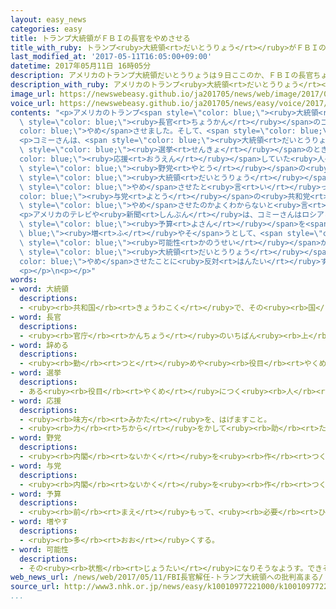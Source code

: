 ```yaml
---
layout: easy_news
categories: easy
title: トランプ大統領がＦＢＩの長官をやめさせる
title_with_ruby: トランプ<ruby>大統領<rt>だいとうりょう</rt></ruby>がＦＢＩの<ruby>長官<rt>ちょうかん</rt></ruby>をやめさせる
last_modified_at: '2017-05-11T16:05:00+09:00'
datetime: 2017年05月11日 16時05分
description: アメリカのトランプ大統領だいとうりょうは９日ここのか、ＦＢＩの長官ちょうかんのコミーさんをやめさせました。
description_with_ruby: アメリカのトランプ<ruby>大統領<rt>だいとうりょう</rt></ruby>は<ruby>９日<rt>ここのか</rt></ruby>、ＦＢＩの<ruby>長官<rt>ちょうかん</rt></ruby>のコミーさんをやめさせました。
image_url: https://newswebeasy.github.io/ja201705/news/web/image/2017/05/11/k10010977221000.jpg
voice_url: https://newswebeasy.github.io/ja201705/news/easy/voice/2017/05/11/k10010977221000.mp3
contents: "<p>アメリカのトランプ<span style=\"color: blue;\"><ruby>大統領<rt>だいとうりょう</rt></ruby></span>は<ruby>９日<rt>ここのか</rt></ruby>、ＦＢＩの<span\
  \ style=\"color: blue;\"><ruby>長官<rt>ちょうかん</rt></ruby></span>のコミーさんを<span style=\"\
  color: blue;\">やめ</span>させました。そして、<span style=\"color: blue;\">やめ</span>させた<ruby>理由<rt>りゆう</rt></ruby>は「いい<ruby>仕事<rt>しごと</rt></ruby>をしていなかったからです」と<ruby>言<rt>い</rt></ruby>っています。</p>\n\
  <p>コミーさんは、<span style=\"color: blue;\"><ruby>大統領<rt>だいとうりょう</rt></ruby></span>を<ruby>選<rt>えら</rt></ruby>ぶ<span\
  \ style=\"color: blue;\"><ruby>選挙<rt>せんきょ</rt></ruby></span>のときトランプさんを<span style=\"\
  color: blue;\"><ruby>応援<rt>おうえん</rt></ruby></span>していた<ruby>人<rt>ひと</rt></ruby>たちとロシアに<ruby>関係<rt>かんけい</rt></ruby>があったかどうか<ruby>調<rt>しら</rt></ruby>べていました。このため<span\
  \ style=\"color: blue;\"><ruby>野党<rt>やとう</rt></ruby></span>の<ruby>民主党<rt>みんしゅとう</rt></ruby>は、トランプ<span\
  \ style=\"color: blue;\"><ruby>大統領<rt>だいとうりょう</rt></ruby></span>はロシアとの<ruby>関係<rt>かんけい</rt></ruby>を<ruby>調<rt>しら</rt></ruby>べさせないために、コミーさんを<span\
  \ style=\"color: blue;\">やめ</span>させたと<ruby>言<rt>い</rt></ruby>っています。<span style=\"\
  color: blue;\"><ruby>与党<rt>よとう</rt></ruby></span>の<ruby>共和党<rt>きょうわとう</rt></ruby>の<ruby>中<rt>なか</rt></ruby>にも、なぜ<ruby>今<rt>いま</rt></ruby>コミーさんを<span\
  \ style=\"color: blue;\">やめ</span>させたのかよくわからないと<ruby>言<rt>い</rt></ruby>う<ruby>人<rt>ひと</rt></ruby>がいます。</p>\n\
  <p>アメリカのテレビや<ruby>新聞<rt>しんぶん</rt></ruby>は、コミーさんはロシアとの<ruby>関係<rt>かんけい</rt></ruby>を<ruby>調<rt>しら</rt></ruby>べるための<span\
  \ style=\"color: blue;\"><ruby>予算<rt>よさん</rt></ruby></span>を<span style=\"color:\
  \ blue;\"><ruby>増<rt>ふ</rt></ruby>やそ</span>うとして、<span style=\"color: blue;\">やめ</span>させられた<span\
  \ style=\"color: blue;\"><ruby>可能性<rt>かのうせい</rt></ruby></span>があると<ruby>言<rt>い</rt></ruby>っています。トランプ<span\
  \ style=\"color: blue;\"><ruby>大統領<rt>だいとうりょう</rt></ruby></span>がコミーさんを<span style=\"\
  color: blue;\">やめ</span>させたことに<ruby>反対<rt>はんたい</rt></ruby>する<ruby>人<rt>ひと</rt></ruby>が<ruby>増<rt>ふ</rt></ruby>えそうです。</p>\n\
  <p></p>\n<p></p>"
words:
- word: 大統領
  descriptions:
  - <ruby><rb>共和国</rb><rt>きょうわこく</rt></ruby>で、その<ruby><rb>国</rb><rt>くに</rt></ruby>を<ruby><rb>代表</rb><rt>だいひょう</rt></ruby>する<ruby><rb>人</rb><rt>ひと</rt></ruby>。
- word: 長官
  descriptions:
  - <ruby><rb>官庁</rb><rt>かんちょう</rt></ruby>のいちばん<ruby><rb>上</rb><rt>うえ</rt></ruby>の<ruby><rb>役目</rb><rt>やくめ</rt></ruby>。また、その<ruby><rb>役目</rb><rt>やくめ</rt></ruby>の<ruby><rb>人</rb><rt>ひと</rt></ruby>。<ruby><rb>次官</rb><rt>じかん</rt></ruby>の<ruby><rb>上</rb><rt>うえ</rt></ruby>。
- word: 辞める
  descriptions:
  - <ruby><rb>勤</rb><rt>つと</rt></ruby>めや<ruby><rb>役目</rb><rt>やくめ</rt></ruby>から<ruby><rb>退</rb><rt>しりぞ</rt></ruby>く。
- word: 選挙
  descriptions:
  - ある<ruby><rb>役目</rb><rt>やくめ</rt></ruby>につく<ruby><rb>人</rb><rt>ひと</rt></ruby>を、<ruby><rb>大勢</rb><rt>おおぜい</rt></ruby>の<ruby><rb>中</rb><rt>なか</rt></ruby>から<ruby><rb>選</rb><rt>えら</rt></ruby>ぶこと。
- word: 応援
  descriptions:
  - <ruby><rb>味方</rb><rt>みかた</rt></ruby>を、はげますこと。
  - <ruby><rb>力</rb><rt>ちから</rt></ruby>をかして<ruby><rb>助</rb><rt>たす</rt></ruby>けること。
- word: 野党
  descriptions:
  - <ruby><rb>内閣</rb><rt>ないかく</rt></ruby>を<ruby><rb>作</rb><rt>つく</rt></ruby>っていない<ruby><rb>政党</rb><rt>せいとう</rt></ruby>。
- word: 与党
  descriptions:
  - <ruby><rb>内閣</rb><rt>ないかく</rt></ruby>を<ruby><rb>作</rb><rt>つく</rt></ruby>っている<ruby><rb>政党</rb><rt>せいとう</rt></ruby>。
- word: 予算
  descriptions:
  - <ruby><rb>前</rb><rt>まえ</rt></ruby>もって、<ruby><rb>必要</rb><rt>ひつよう</rt></ruby>な<ruby><rb>費用</rb><rt>ひよう</rt></ruby>を<ruby><rb>計算</rb><rt>けいさん</rt></ruby>し、<ruby><rb>使</rb><rt>つか</rt></ruby>い<ruby><rb>方</rb><rt>かた</rt></ruby>の<ruby><rb>計画</rb><rt>けいかく</rt></ruby>を<ruby><rb>立</rb><rt>た</rt></ruby>てること。また、その<ruby><rb>金額</rb><rt>きんがく</rt></ruby>。
- word: 増やす
  descriptions:
  - <ruby><rb>多</rb><rt>おお</rt></ruby>くする。
- word: 可能性
  descriptions:
  - その<ruby><rb>状態</rb><rt>じょうたい</rt></ruby>になりそうなようす。できそうなようす。
web_news_url: /news/web/2017/05/11/FBI長官解任-トランプ大統領への批判高まる/
source_url: http://www3.nhk.or.jp/news/easy/k10010977221000/k10010977221000.html
...
```

